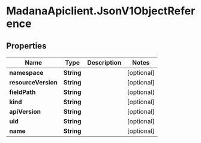 # MadanaApiclient.JsonV1ObjectReference

## Properties

Name | Type | Description | Notes
------------ | ------------- | ------------- | -------------
**namespace** | **String** |  | [optional] 
**resourceVersion** | **String** |  | [optional] 
**fieldPath** | **String** |  | [optional] 
**kind** | **String** |  | [optional] 
**apiVersion** | **String** |  | [optional] 
**uid** | **String** |  | [optional] 
**name** | **String** |  | [optional] 


